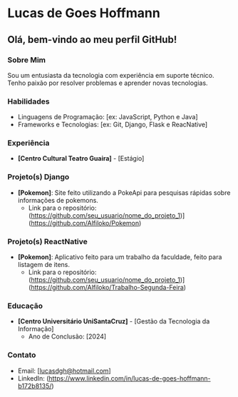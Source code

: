 # Lucas de Goes Hoffmann

## Olá, bem-vindo ao meu perfil GitHub!

### Sobre Mim
Sou um entusiasta da tecnologia com experiência em suporte técnico. Tenho paixão por resolver problemas e aprender novas tecnologias.

### Habilidades
- Linguagens de Programação: [ex: JavaScript, Python e Java]
- Frameworks e Tecnologias: [ex: Git, Django, Flask e ReacNative]

### Experiência
- **[Centro Cultural Teatro Guaira]** - [Estágio]

### Projeto(s) Django
- **[Pokemon]**: Site feito utilizando a PokeApi para pesquisas rápidas sobre informações de pokemons.
  - Link para o repositório: (https://github.com/seu_usuario/nome_do_projeto_1)](https://github.com/Alfiloko/Pokemon)
### Projeto(s) ReactNative
- **[Pokemon]**: Aplicativo feito para um trabalho da faculdade, feito para listagem de itens.
  - Link para o repositório: (https://github.com/seu_usuario/nome_do_projeto_1)](https://github.com/Alfiloko/Trabalho-Segunda-Feira)

### Educação
- **[Centro Universitário UniSantaCruz]** - [Gestão da Tecnologia da Informação]
  - Ano de Conclusão: [2024]

### Contato
- Email: [lucasdgh@hotmail.com]
- LinkedIn: (https://www.linkedin.com/in/lucas-de-goes-hoffmann-b172b8135/)
